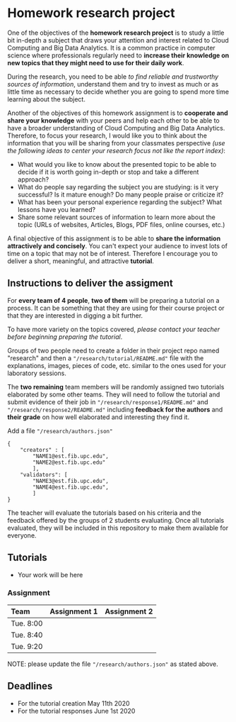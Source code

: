 # Homework research project

One of the objectives of the **homework research project** is to study a little bit in-depth a subject that draws your attention and interest related to Cloud Computing and Big Data Analytics. It is a common practice in computer science where professionals regularly need to **increase their knowledge on new topics that they might need to use for their daily work**.

During the research, you need to be able _to find reliable and trustworthy sources of information_, understand them and try to invest as much or as little time as necessary to decide whether you are going to spend more time learning about the subject.

Another of the objectives of this homework assignment is to **cooperate and share your knowledge** with your peers and help each other to be able to have a broader understanding of Cloud Computing and Big Data Analytics. Therefore, to focus your research, I would like you to think about the information that you will be sharing from your classmates perspective _(use the following ideas to center your research focus not like the report index)_:

*   What would you like to know about the presented topic to be able to decide if it is worth going in-depth or stop and take a different approach?
*   What do people say regarding the subject you are studying: is it very successful? Is it mature enough? Do many people praise or criticize it?
*   What has been your personal experience regarding the subject? What lessons have you learned?
*   Share some relevant sources of information to learn more about the topic (URLs of websites, Articles, Blogs, PDF files, online courses, etc.)

A final objective of this assignment is to be able to **share the information attractively and concisely**. You can't expect your audience to invest lots of time on a topic that may not be of interest. Therefore I encourage you to deliver a short, meaningful, and attractive **tutorial**.

## Instructions to deliver the assigment

For **every team of 4 people**, **two of them** will be preparing a tutorial on a  process. It can be something that they are using for their course project or that they are interested in digging a bit further.

To have more variety on the topics covered, *please contact your teacher before beginning preparing the tutorial*.

Groups of two people need to create a folder in their project repo named "research" and then a  `"/research/tutorial/README.md"` file with the explanations, images, pieces of code, etc. similar to the ones used for your laboratory sessions.

The **two remaining** team members will be randomly assigned two tutorials elaborated by some other teams. They will need to follow the tutorial and submit evidence of their job in `"/research/response1/README.md"` and `"/research/response2/README.md"` including **feedback for the authors** and **their grade** on how well elaborated and interesting they find it.

Add a file `"/research/authors.json"` 

```json5
{ 
    "creators" : [ 
        "NAME1@est.fib.upc.edu",
        "NAME2@est.fib.upc.edu"
        ],
    "validators": [
        "NAME3@est.fib.upc.edu",
        "NAME4@est.fib.upc.edu",
        ]
}
```

The teacher will evaluate the tutorials based on his criteria and the feedback offered by the groups of 2 students evaluating.
Once all tutorials evaluated, they will be included in this repository to make them available for everyone.

## Tutorials

- Your work will be here

### Assignment

| Team | Assignment 1 | Assignment 2 |
|:------|:-------------:|:-------------:|
| Tue. 8:00|  |   |
| Tue. 8:40|  |  |
| Tue. 9:20|  |  |

NOTE: please update the file `"/research/authors.json"`  as stated above.

## Deadlines

- For the tutorial creation May 11th 2020
- For the tutorial responses June 1st 2020




